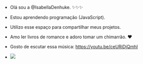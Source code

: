 - Olá sou a @IsabellaDenhuke. ✨✨✨
- Estou aprendendo programação (JavaScript).
- Utilizo esse espaço para compartilhar meus projetos. 
- Amo ler livros de romance e adoro tomar um chimarrão. ❤
- Gosto de escutar essa música: https://youtu.be/ceURiDjQmhI
  
- ![](https://media.tenor.com/_yFLs1OWgBAAAAAC/vinyl-disc-dance-music.gif)
